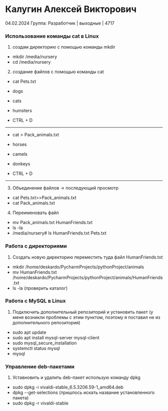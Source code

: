 # Калугин Алексей Викторович
04.02.2024
Группа: Разработчик | выходные | 4717
### Использование команды cat в Linux
1. создам директорию с помощью команды mkdir
- mkdir /media/nursery
- cd /media/nursery
2. создание файлов с помощью команды cat
- cat Pets.txt

- dogs
- cats
- humsters

- CTRL + D
-----
- cat > Pack_animals.txt

- horses
- camels
- donkeys

- CTRL + D
---
3. Объединение файлов -> последующий просмотр
- cat Pets.txt>>Pack_animals.txt
- cat Pack_animals.txt
4. Переименовать файл
- mv Pack_animals.txt HumanFriends.txt
- ls -la
- /media/nursery# ls
HumanFriends.txt  Pets.txt

### Работа с директориями
1. Создать новую директорию переместить туда файл HumanFriends.txt
- mkdir /home/deskardo/PycharmProjects/pythonProject/animals
- mv HumanFriends.txt /home/deskardo/PycharmProjects/pythonProject/animals/HumanFriends.txt
- ls -la (проверить каталог)

### Работа с MySQL в Linux
1. Подключить дополнительный репозиторий и установить пакет
   (у меня возникли проблемы с этим пунктом, поэтому я поставил не из дополнительного репозитория)
- sudo apt update
- sudo apt install mysql-server mysql-client
- sudo mysql_secure_installation
- systemctl status mysql
- mysql

### Управление deb-пакетами
1. Уставновить и удалить deb-пакет использую команду dpkg
- sudo dpkg -i vivaldi-stable_6.5.3206.59-1_amd64.deb
- dpkg --get-selections (пришлось искать название установленного пакета)
- sudo dpkg -r vivaldi-stable


